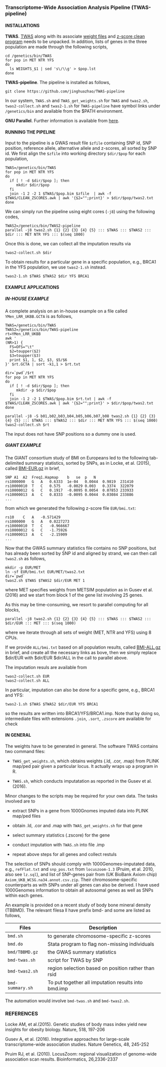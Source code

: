 ### Transcriptome-Wide Association Analysis Pipeline (TWAS-pipeline)

#### INSTALLATIONS

**TWAS**. [TWAS](http://sashagusev.github.io/TWAS/) along with its associate [weight files](https://data.broadinstitute.org/alkesgroup/TWAS/) and [z-score clean program](https://data.broadinstitute.org/alkesgroup/TWAS/ETC/CLEAN_ZSCORES.tar.bz2) needs to be unpacked. In addition,
lists of genes in the three population are made through the following scripts,
```
cd /genetics/bin/TWAS
for pop in MET NTR YFS
do
  ls WEIGHTS_$1 | sed 's\/\\g' > $pop.lst
done
```
**TWAS-pipeline**. The pipeline is installed as follows,
```
git clone https://github.com/jinghuazhao/TWAS-pipeline
```
In our system, `TWAS.sh` and `TWAS_get_weights.sh` for `TWAS` and `twas2.sh`, `twas2-collect.sh` and `twas2-1.sh` for `TWAS-pipeline` have symbol links under `/genetics/bin` and available from the $PATH environment.

 **GNU Parallel**. Further information is available from [here](http://www.gnu.org/software/parallel/).

#### RUNNING THE PIPELINE

Input to the pipeline is a GWAS result file `$zfile` containing SNP id, SNP position, reference allele, alternative allele and z-scores, all sorted by SNP id. We first align the `$zfile` into working directory `$dir/$pop` for each population,  
```
TWAS=/genetics/bin/TWAS
for pop in MET NTR YFS
do
  if [ ! -d $dir/$pop ]; then
     mkdir $dir/$pop
  fi
  join -1 2 -2 1 $TWAS/$pop.bim $zfile  | awk -f $TWAS/CLEAN_ZSCORES.awk | awk '{$2="";print}' > $dir/$pop/twas2.txt
done
```
We can simply run the pipeline using eight cores (`-j8`) using the following codes,
```
TWAS2=/genetics/bin/TWAS2-pipeline
parallel -j8 twas2.sh {1} {2} {3} {4} {5} ::: $TWAS ::: $TWAS2 ::: $dir ::: MET NTR YFS ::: $(seq 1000) 
```
Once this is done, we can collect all the imputation results via
```
twas2-collect.sh $dir
```
To obtain results for a particular gene in a specific population, e.g., BRCA1 in the YFS population, we use `twas2-1.sh` instead.
```
twas2-1.sh $TWAS $TWAS2 $dir YFS BRCA1
```

#### EXAMPLE APPLICATIONS

##### IN-HOUSE EXAMPLE

A complete analysis on an in-house example on a file called `YMen_LRR_UKBB.GCTA` is as follows,
```
TWAS=/genetics/bin/TWAS
TWAS2=/genetics/bin/TWAS-pipeline
rt=YMen_LRR_UKBB
awk '
(NR>1) {
  FS=OFS="\t"
  $2=toupper($2)
  $3=toupper($3)
  print $1, 1, $2, $3, $5/$6
}' $rt.GCTA | sort -k1,1 > $rt.txt

dir=`pwd`/$rt
for pop in MET NTR YFS
do
  if [ ! -d $dir/$pop ]; then
     mkdir -p $dir/$pop
  fi
  join -1 2 -2 1 $TWAS/$pop.bim $rt.txt | awk -f $TWAS/CLEAN_ZSCORES.awk | awk '{$2="";print}' > $dir/$pop/twas2.txt
done

parallel -j8 -S b01,b02,b03,b04,b05,b06,b07,b08 twas2.sh {1} {2} {3} {4} {5} ::: $TWAS ::: $TWAS2 ::: $dir ::: MET NTR YFS ::: $(seq 1000)
twas2-collect.sh $rt

````
The input does not have SNP positions so a dummy one is used.

##### GIANT EXAMPLE

The GIANT consortium study of BMI on Europeans led to the following tab-delimited summary statistics, sorted by SNPs, as in Locke, et al. (2015), called 
[BMI-EUR.gz](http://www.broadinstitute.org/collaboration/giant/images/1/15/SNP_gwas_mc_merge_nogc.tbl.uniq.gz) in brief, 
```
SNP	A1	A2	Freq1.Hapmap	b	se	p	N
rs1000000	G	A	0.6333	1e-04	0.0044	0.9819	231410
rs10000010	T	C	0.575	-0.0029	0.003	0.3374	322079
rs10000012	G	C	0.1917	-0.0095	0.0054	0.07853	233933
rs10000013	A	C	0.8333	-0.0095	0.0044	0.03084	233886
...
```
from which we generated the following z-score file `EUR/bmi.txt`:
```
rs10	C	A	-0.571429
rs1000000	G	A	0.0227273
rs10000010	T	C	-0.966667
rs10000012	G	C	-1.75926
rs10000013	A	C	-2.15909
...
```
Now that the GWAS summary statistics file contains no SNP positions, but has already been sorted by SNP id and aligned by strand, we can then call `twas2.sh` as follows,
```
mkdir -p EUR/MET
ln -sf EUR/bmi.txt EUR/MET/twas2.txt
dir=`pwd`
twas2.sh $TWAS $TWAS2 $dir/EUR MET 1
```
where MET specifies weights from METSIM population as in Gusev et al. (2016) and we start from block 1 of the gene list involving 25 genes.

As this may be time-consuming, we resort to parallel computing for all blocks,
```
parallel -j8 twas2.sh {1} {2} {3} {4} {5} ::: $TWAS ::: $TWAS2 ::: $dir/EUR ::: MET ::: $(seq 1000) 
```
where we iterate through all sets of weight (MET, NTR and YFS) using 8 CPUs.

If we provide `ALL/bmi.txt` based on all population results, called  [BMI-ALL.gz](http://www.broadinstitute.org/collaboration/giant/images/f/f0/All_ancestries_SNP_gwas_mc_merge_nogc.tbl.uniq.gz) in brief, and create all the necessary links as bove, then we simply replace $dir/EUR with $dir/EUR $dir/ALL in the call to parallel above.

The imputation resuls are available from
```
twas2-collect.sh EUR
twas2-collect.sh ALL
```
In particular, imputation can also be done for a specific gene, e.g., BRCA1 and YFS:
```
twas2-1.sh $TWAS $TWAS2 $dir/EUR YFS BRCA1
```
so the results are written into BRCA1/YFS/BRCA1.imp. Note that by doing so, intermediate files with extensions `.join`, `.sort`, `.zscore` are available for check

#### IN GENERAL

The weights have to be generated in general. The software TWAS contains two command files:

* `TWAS_get_weights.sh`, which obtains weights (.ld, .cor, .map) from PLINK map/ped pair given a particular locus. It actually wraps up a program in R.
                        
* `TWAS.sh`, which conducts imputatation as reported in the Gusev et al. (2016). 

Minor changes to the scripts may be required for your own data. The tasks involved are to  

* extract SNPs in a gene from 1000Gnomes imputed data into PLINK map/ped files

* obtain .ld, .cor and .map with `TWAS_get_weights.sh` for that gene

* select summary statistics (.zscore) for the gene

* conduct imputation with `TWAS.sh` into file .imp

* repeat above steps for all genes and collect restuls


The selection of SNPs should comply with 1000Genomes-imputated data, e.g., `refFlat.txt` and `snp_pos.txt` from `locuszoom-1.3` (Pruim, et al. 2010, also see `lz.sql`), and list of SNP-genes pair from (UK BioBank Axiom chip) `Axiom_UKB_WCSG.na34.annot.csv.zip`. Their chromosome-specific counterparts as with SNPs under all genes can also be derived. I have used 1000Genomes information to obtain all autosomal genes as well as SNPs within each genes.

An example is provided on a recent study of body bone mineral density (TBBMD). The relevant filesa ll have prefix bmd- and some are listed as follows,

 Files             |        Description 
-------------------|-------------------
 `bmd.sh`          |        to generate chromosome-specific z-scores 
 `bmd.do`          |        Stata program to flag non-missing individuals 
 `bmd/TBBMD.gz`    |        the GWAS summary statistics 
 `bmd-twas.sh`     |        script for TWAS by SNP
 `bmd-twas2.sh`    |        region selection based on position rather than rsid 
 `bmd-summary.sh`  |        To put together all imputation results into bmd.imp 

The automation would involve `bmd-twas.sh` and `bmd-twas2.sh`.


### REFERENCES

Locke AM, et al.(2015). Genetic studies of body mass index yield new insights for obesity biology. Nature, 518, 197-206

Gusev A, et al. (2016). Integrative approaches for large-scale transcriptome-wide association studies. Nature Genetics, 48, 245-252   

Pruim RJ, et al. (2010). LocusZoom: regional visualization of genome-wide association scan results. Bioinformatics, 26,2336-2337

